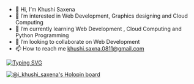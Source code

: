 - 👋 Hi, I’m Khushi Saxena
- 👀 I’m interested in Web Development, Graphics designing and Cloud Computing 
- 🌱 I’m currently learning Web Development , Cloud Computing and Python Programming
- 💞️ I’m looking to collaborate on Web Development
- 📫 How to reach me khushi.saxna.0811@gmail.com



[![Typing SVG](https://readme-typing-svg.demolab.com/?lines=Hey+There)](https://git.io/typing-svg)

<!---
khushi11saxena/khushi11saxena is a ✨ special ✨ repository because its `README.md` (this file) appears on your GitHub profile.
You can click the Preview link to take a look at your changes.
--->


[![@i_khushi_saxena's Holopin board](https://holopin.me/i_khushi_saxena)](https://holopin.io/@i_khushi_saxena)
